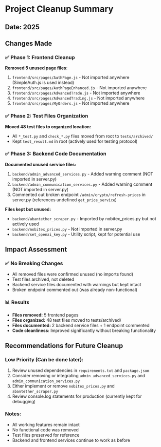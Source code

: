 # Project Cleanup Summary

## Date: 2025

## Changes Made

### ✅ Phase 1: Frontend Cleanup
**Removed 5 unused page files:**
1. `frontend/src/pages/AuthPage.js` - Not imported anywhere (SimpleAuth.js is used instead)
2. `frontend/src/pages/AuthPageEnhanced.js` - Not imported anywhere
3. `frontend/src/pages/AdvancedTrade.js` - Not imported anywhere  
4. `frontend/src/pages/AdvancedTrading.js` - Not imported anywhere
5. `frontend/src/pages/MyOrders.js` - Not imported anywhere

### ✅ Phase 2: Test Files Organization
**Moved 48 test files to organized location:**
- All `*_test.py` and `check_*.py` files moved from root to `tests/archived/`
- Kept `test_result.md` in root (actively used for testing protocol)

### ✅ Phase 3: Backend Code Documentation
**Documented unused service files:**
1. `backend/admin_advanced_services.py` - Added warning comment (NOT imported in server.py)
2. `backend/admin_communication_services.py` - Added warning comment (NOT imported in server.py)
3. Commented out broken endpoint `/admin/crypto/refresh-prices` in server.py (references undefined `get_price_service`)

**Files kept but unused:**
- `backend/abantether_scraper.py` - Imported by nobitex_prices.py but not actively used
- `backend/nobitex_prices.py` - Not imported in server.py
- `backend/set_openai_key.py` - Utility script, kept for potential use

## Impact Assessment

### ✅ No Breaking Changes
- All removed files were confirmed unused (no imports found)
- Test files archived, not deleted
- Backend service files documented with warnings but kept intact
- Broken endpoint commented out (was already non-functional)

### 📊 Results
- **Files removed:** 5 frontend pages
- **Files organized:** 48 test files moved to tests/archived/
- **Files documented:** 2 backend service files + 1 endpoint commented
- **Code cleanliness:** Improved significantly without breaking functionality

## Recommendations for Future Cleanup

### Low Priority (Can be done later):
1. Review unused dependencies in `requirements.txt` and `package.json`
2. Consider removing or integrating `admin_advanced_services.py` and `admin_communication_services.py`
3. Either implement or remove `nobitex_prices.py` and `abantether_scraper.py`
4. Review console.log statements for production (currently kept for debugging)

### Notes:
- All working features remain intact
- No functional code was removed
- Test files preserved for reference
- Backend and frontend services continue to work as before
